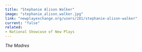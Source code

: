 ```yaml
---
title: "Stephanie Alison Walker"
image: "stephanie_alison_walker.jpg"
link: "newplayexchange.org/users/281/stephanie-alison-walker"
current: "false"
related:
- National Showcase of New Plays
---
```


*The Madres*
